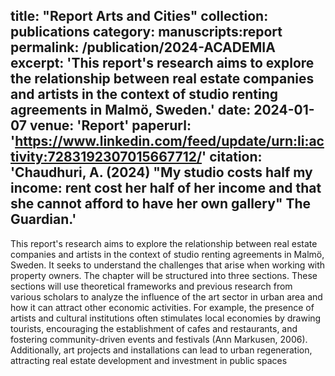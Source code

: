 title: "Report Arts and Cities"
collection: publications
category: manuscripts:report 
permalink: /publication/2024-ACADEMIA 
excerpt: 'This report's research aims to explore the relationship between real estate companies and artists in the context of studio renting agreements in Malmö, Sweden.' 
date: 2024-01-07
venue: 'Report'
paperurl: 'https://www.linkedin.com/feed/update/urn:li:activity:7283192307015667712/'
citation: 'Chaudhuri, A. (2024) "My studio costs half my income: rent cost her half of her income and that she cannot afford to have her own gallery" The Guardian.'
---

This report's research aims to explore the relationship between real estate companies and artists in the context of studio renting agreements in Malmö, Sweden. It seeks to understand the challenges that arise when working with property owners. The chapter will be structured into three sections. These sections will use theoretical frameworks and previous research from various scholars to analyze the influence of the art sector in urban area and how it can attract other economic activities. For example, the presence of artists and cultural institutions often stimulates local economies by drawing tourists, encouraging the establishment of cafes and restaurants, and fostering community-driven events and festivals (Ann Markusen, 2006). Additionally, art projects and installations can lead to urban regeneration, attracting real estate development and investment in public spaces

